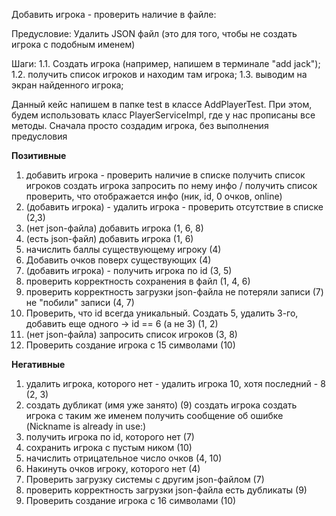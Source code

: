 Добавить игрока - проверить наличие в файле:

Предусловие:
Удалить JSON файл (это для того, чтобы не создать игрока с подобным именем)

Шаги:
1.1. Создать игрока (например, напишем в терминале "add jack");
1.2. получить список игроков и находим там игрока;
1.3. выводим на экран найденного игрока;

Данный кейс напишем в папке test в классе AddPlayerTest. При этом, будем использовать
класс PlayerServiceImpl, где у нас прописаны все методы. Сначала просто создадим игрока,
без выполнения предусловия

**Позитивные**

1. добавить игрока - проверить наличие в списке
   получить список игроков
   создать игрока
   запросить по нему инфо / получить список
   проверить, что отображается инфо (ник, id, 0 очков, online)
2. (добавить игрока) - удалить игрока - проверить отсутствие в списке (2,3)
3. (нет json-файла) добавить игрока (1, 6, 8)
4. (есть json-файл) добавить игрока (1, 6)
5. начислить баллы существующему игроку (4)
6. Добавить очков поверх существующих (4)
7. (добавить игрока) - получить игрока по id (3, 5)
8. проверить корректность сохранения в файл (1, 4, 6)
9. проверить корректность загрузки json-файла
   не потеряли записи (7)
   не "побили" записи (4, 7)
10. Проверить, что id всегда уникальный. Создать 5, удалить 3-го, добавить еще одного -> id == 6 (а не 3) (1, 2)
11. (нет json-файла) запросить список игроков (3, 8)
12. Проверить создание игрока с 15 символами (10)

**Негативные**
1. удалить игрока, которого нет - удалить игрока 10, хотя последний - 8 (2, 3)
2. создать дубликат (имя уже занято) (9)
   создать игрока
   создать игрока с таким же именем
   получить сообщение об ошибке (Nickname is already in use:)
3. получить игрока по id, которого нет (7)
4. сохранить игрока с пустым ником (10)
5. начислить отрицательное число очков (4, 10)
6. Накинуть очков игроку, которого нет (4)
7. Проверить загрузку системы с другим json-файлом (7)
8. проверить корректность загрузки json-файла
   есть дубликаты (9)
9. Проверить создание игрока с 16 символами (10)